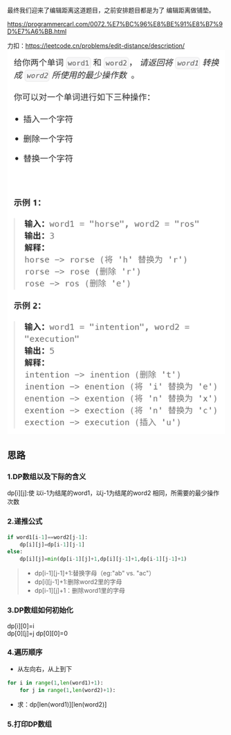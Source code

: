 最终我们迎来了编辑距离这道题目，之前安排题目都是为了 编辑距离做铺垫。 

https://programmercarl.com/0072.%E7%BC%96%E8%BE%91%E8%B7%9D%E7%A6%BB.html

力扣：https://leetcode.cn/problems/edit-distance/description/
![img_5.png](img_5.png)

## 思路
### 1.DP数组以及下际的含义
dp[i][j]:使 以i-1为结尾的word1，以j-1为结尾的word2 相同，所需要的最少操作次数

### 2.递推公式
```python
if word1[i-1]==word2[j-1]:
    dp[i][j]=dp[i-1][j-1]
else:
    dp[i][j]=min(dp[i-1][j]+1,dp[i][j-1]+1,dp[i-1][j-1]+1)
```
>- dp[i-1][j-1]+1:替换字母（eg:"ab" vs. "ac"）  
>-  dp[i][j-1]+1:删除word2里的字母  
>-  dp[i-1][j]+1：删除word1里的字母  
### 3.DP数组如何初始化
dp[i][0]=i  
dp[0][j]=j
dp[0][0]=0
### 4.遍历顺序
- 从左向右，从上到下
```python
for i in range(1,len(word1)+1):
    for j in range(1,len(word2)+1):
```
- 求：dp[len(word1)][len(word2)]
### 5.打印DP数组